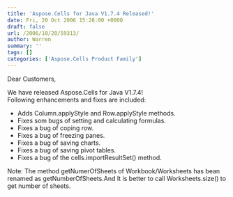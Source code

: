 ```yaml
---
title: 'Aspose.Cells for Java V1.7.4 Released!'
date: Fri, 20 Oct 2006 15:28:00 +0000
draft: false
url: /2006/10/20/59313/
author: Warren
summary: ''
tags: []
categories: ['Aspose.Cells Product Family']
---
```


Dear Customers,

  
We have released Aspose.Cells for Java V1.7.4!  
Following enhancements and fixes are included:

*   Adds Column.applyStyle and Row.applyStyle methods.
*   Fixes som bugs of setting and calculating formulas. 
*   Fixes a bug of coping row.
*   Fixes a bug of freezing panes.
*   Fixes a bug of saving charts. 
*   Fixes a bug of saving pivot tables.
*   Fixes a bug of the cells.importResultSet() method.

Note: The method getNumerOfSheets of Workbook/Worksheets has bean renamed as getNumberOfSheets.And It is better to call Worksheets.size() to get number of sheets.








